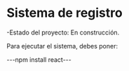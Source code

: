 <h1> Sistema de registro</h1>

-Estado del proyecto: En construcción.

Para ejecutar el sistema, debes poner:

---npm install react---
